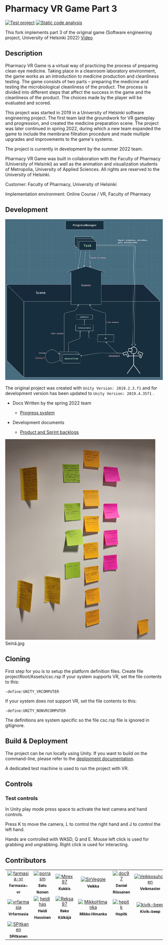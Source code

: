 # Pharmacy VR Game Part 3

[![Test project](https://github.com/MikkoHimanka/farmasia-vr/actions/workflows/test_runner.yml/badge.svg)](https://github.com/MikkoHimanka/farmasia-vr/actions/workflows/test_runner.yml)
[![Static code analysis](https://github.com/MikkoHimanka/farmasia-vr/actions/workflows/code_analysis.yml/badge.svg)](https://github.com/MikkoHimanka/farmasia-vr/actions/workflows/code_analysis.yml)

This fork implements part 3 of the original game
(Software engineering project, University of Helsinki 2022)
[Video](https://youtu.be/pIKCZFZo2UA)

## Description

Pharmacy VR Game is a virtual way of practicing the process of preparing clean eye medicine. Taking place in a cleanroom laboratory environment, the game works as an introduction to medicine production and cleanliness testing. The game consists of two parts – preparing the medicine and testing the microbiological cleanliness of the product. The process is divided into different steps that affect the success in the game and the cleanliness of the product. The choices made by the player will be evaluated and scored.

This project was started in 2019 in a University of Helsinki software engineering project. The first team laid the groundwork for VR gameplay and progression, and created the medicine preparation scene. The project was later continued in spring 2022, during which a new team expanded the game to include the membrane filtration procedure and made multiple upgrades and improvements to the game's systems.

The project is currently in development by the summer 2022 team.

Pharmacy VR Game was built in collaboration with the Faculty of Pharmacy (University of Helsinki) as well as the animation and visualization students of Metropolia, University of Applied Sciences. All rights are reserved to the University of Helsinki.

Customer: Faculty of Pharmacy, University of Helsinki

Implementation environment: Online Course / VR, Faculty of Pharmacy

## Development

<img src=/Docs/architecture.jpg width="600" />

The original project was created with `Unity Version: 2019.2.3.f1` and for development version has been updated to `Unity Version: 2019.4.35f1` .

- Docs
Written by the spring 2022 team
  - [Progress system](/Docs/progress_system.md)
 
- Development documents
  - [Product and Sprint backlogs](https://docs.google.com/spreadsheets/d/1ja0GFDzCd-8x3NgSYdBKIdUyQT5DWfr7M5xOzrtkwyA)

<img src=/Docs/16439036321364375859242318815669.jpg width="480" />
Seinä.jpg

## Cloning

First step for you is to setup the platform definition files. Create file  projectRoot/Assets/csc.rsp
If your system supports VR, set the file contents to this:
```
-define:UNITY_VRCOMPUTER
```
If your system does not support VR, set the file contents to this:
```
-define:UNITY_NONVRCOMPUTER
```

The definitions are system specific so the file csc.rsp file is ignored in gitignore.

## Build & Deployment

The project can be run locally using Unity. If you want to build on the command-line, please refer to the [deployment documentation](https://github.com/ohtuprojekti-farmasia/farmasia-vr/wiki/Deployment).

A dedicated test machine is used to run the project with VR.

## Controls

### Test controls

In Unity play mode press space to activate the test camera and hand controls.

Press K to move the camera, L to control the right hand and J to control the left hand.

Hands are controlled with WASD, Q and E. Mouse left click is used for grabbing and ungrabbing. Right click is used for interacting. 

## Contributors

<!-- readme: contributors -start -->
<table>
<tr>
    <td align="center">
        <a href="https://github.com/farmasia-vr">
            <img src="https://avatars.githubusercontent.com/u/55394182?v=4" width="100;" alt="farmasia-vr"/>
            <br />
            <sub><b>Farmasia-vr</b></sub>
        </a>
    </td>
    <td align="center">
        <a href="https://github.com/porrasm">
            <img src="https://avatars.githubusercontent.com/u/31691452?v=4" width="100;" alt="porrasm"/>
            <br />
            <sub><b>Eetu Ikonen</b></sub>
        </a>
    </td>
    <td align="center">
        <a href="https://github.com/Mirex97">
            <img src="https://avatars.githubusercontent.com/u/32763253?v=4" width="100;" alt="Mirex97"/>
            <br />
            <sub><b>Kukkis</b></sub>
        </a>
    </td>
    <td align="center">
        <a href="https://github.com/SirVeggie">
            <img src="https://avatars.githubusercontent.com/u/32365239?v=4" width="100;" alt="SirVeggie"/>
            <br />
            <sub><b>Veikka</b></sub>
        </a>
    </td>
    <td align="center">
        <a href="https://github.com/doc97">
            <img src="https://avatars.githubusercontent.com/u/4580546?v=4" width="100;" alt="doc97"/>
            <br />
            <sub><b>Daniel Riissanen</b></sub>
        </a>
    </td>
    <td align="center">
        <a href="https://github.com/Veikkosuhonen">
            <img src="https://avatars.githubusercontent.com/u/54055199?v=4" width="100;" alt="Veikkosuhonen"/>
            <br />
            <sub><b>Veikmaster</b></sub>
        </a>
    </td></tr>
<tr>
    <td align="center">
        <a href="https://github.com/vrfarmasia">
            <img src="https://avatars.githubusercontent.com/u/98387910?v=4" width="100;" alt="vrfarmasia"/>
            <br />
            <sub><b>Vrfarmasia</b></sub>
        </a>
    </td>
    <td align="center">
        <a href="https://github.com/heidihas">
            <img src="https://avatars.githubusercontent.com/u/32390965?v=4" width="100;" alt="heidihas"/>
            <br />
            <sub><b>Heidi Hassinen</b></sub>
        </a>
    </td>
    <td align="center">
        <a href="https://github.com/Reksa97">
            <img src="https://avatars.githubusercontent.com/u/36817054?v=4" width="100;" alt="Reksa97"/>
            <br />
            <sub><b>Reko Kälkäjä</b></sub>
        </a>
    </td>
    <td align="center">
        <a href="https://github.com/MikkoHimanka">
            <img src="https://avatars.githubusercontent.com/u/28507056?v=4" width="100;" alt="MikkoHimanka"/>
            <br />
            <sub><b>Mikko Himanka</b></sub>
        </a>
    </td>
    <td align="center">
        <a href="https://github.com/hepitk">
            <img src="https://avatars.githubusercontent.com/u/31772375?v=4" width="100;" alt="hepitk"/>
            <br />
            <sub><b>Hepitk</b></sub>
        </a>
    </td>
    <td align="center">
        <a href="https://github.com/kivik-beep">
            <img src="https://avatars.githubusercontent.com/u/72075784?v=4" width="100;" alt="kivik-beep"/>
            <br />
            <sub><b>Kivik-beep</b></sub>
        </a>
    </td></tr>
<tr>
    <td align="center">
        <a href="https://github.com/SPitkanen">
            <img src="https://avatars.githubusercontent.com/u/77848087?v=4" width="100;" alt="SPitkanen"/>
            <br />
            <sub><b>SPitkanen</b></sub>
        </a>
    </td></tr>
</table>
<!-- readme: contributors -end -->
